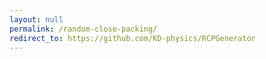```yaml
---
layout: null
permalink: /random-close-packing/
redirect_to: https://github.com/KD-physics/RCPGenerator
---
```

